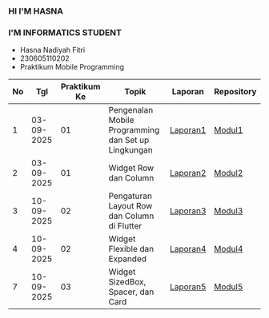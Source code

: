 ### HI I'M HASNA
### I'M INFORMATICS STUDENT

- Hasna Nadiyah Fitri
- 230605110202
- Praktikum Mobile Programming

|  No | Tgl   | Praktikum Ke   | Topik  | Laporan   | Repository   |
| ------------ | ------------ | ------------ | ------------ | ------------ | ------------ |
|  1 |  03-09-2025 |  01 | Pengenalan Mobile Programming dan Set up Lingkungan   |  [Laporan1](https://drive.google.com/drive/folders/180fel8FdFKjTFseAjZovF0S5vZNKc8od?usp=sharing "Laporan1") |   [Modul1](https://github.com/hasna102/PraktikumModul1 "Modul1")|
|   2|   03-09-2025|   01|Widget Row dan Column  | [Laporan2](https://drive.google.com/file/d/18BNbAxNezrz_CcFlAXyz0XNTfa0iJWzP/view?usp=drive_link "Laporan2") |  [Modul2](https://github.com/hasna102/PraktikumModul2 "Modul2") |  |
|   3|   10-09-2025|   02|Pengaturan Layout Row dan Column di Flutter  | [Laporan3](https://drive.google.com/drive/folders/1Zho8k7DReHPtA14_Bj3kI3nrjPvVlTFp?usp=sharing "Laporan3") |[Modul3](https://github.com/hasna102/PraktikumModul3 "Modul3")  |  |
|   4|   10-09-2025|   02|Widget Flexible dan Expanded  | [Laporan4](https://drive.google.com/drive/folders/1OYB6py5d8AyNLKcS58NUj_z2PaTtGlCX?usp=sharing "Laporan4")|[Modul4](https://github.com/hasna102/PraktikumModul4 "Modul4")|  |
|   7|   10-09-2025|   03|Widget SizedBox, Spacer, dan Card | [Laporan5](https://drive.google.com/drive/folders/1xGrLKk-V89FN3Czf1Ije_92avYp-4gyn?usp=sharing "Laporan3")| [Modul5](https://github.com/hasna102/PraktikumModul5 "Modul5")|  |
